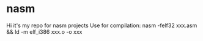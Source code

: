 # nasm 
Hi it's my repo for nasm projects
Use for compilation:
nasm -felf32 xxx.asm &amp;&amp; ld -m elf_i386 xxx.o -o xxx
